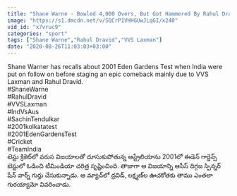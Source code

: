 ```yaml
---
title: "Shane Warne - Bowled 4,000 Overs, But Got Hammered By Rahul Dravid And VVS Laxman Oneindia Telugu"
image: "https://s1.dmcdn.net/v/SQCrP1VHHGUwJLqGI/x240"
vid_id: "x7vruc9"
categories: "sport"
tags: ["Shane Warne","Rahul Dravid","VVS Laxman"]
date: "2020-08-26T11:03:03+03:00"
---
```

Shane Warner has recalls about 2001 Eden Gardens Test when India were put on follow on before staging an epic comeback mainly due to VVS Laxman and Rahul Dravid.    <br>#ShaneWarne   <br>#RahulDravid   <br>#VVSLaxman   <br>#IndVsAus   <br>#SachinTendulkar   <br>#2001kolkatatest   <br>#2001EdenGardensTest   <br>#Cricket   <br>#TeamIndia   <br>టెస్టు క్రికెట్‌లో వరుస విజయాలతో దూసుకుపోతున్న ఆస్ట్రేలియాను 2001లో ఈడెన్ ‌గార్డెన్స్‌ టెస్టులో ఓడించి టీమిండియా చరిత్ర సృష్టించింది. తాజాగా ఆ విజయాన్ని ఆసీస్‌ దిగ్గజ స్పిన్నర్‌ షేన్‌ వార్న్‌ గుర్తు చేసుకున్నాడు. ఆ మ్యాచ్‌లో ద్రవిడ్‌, లక్ష్మణ్‌ల ఊచకోతకు తాము ఎంతలా గురయ్యామో వివరించాడు.
